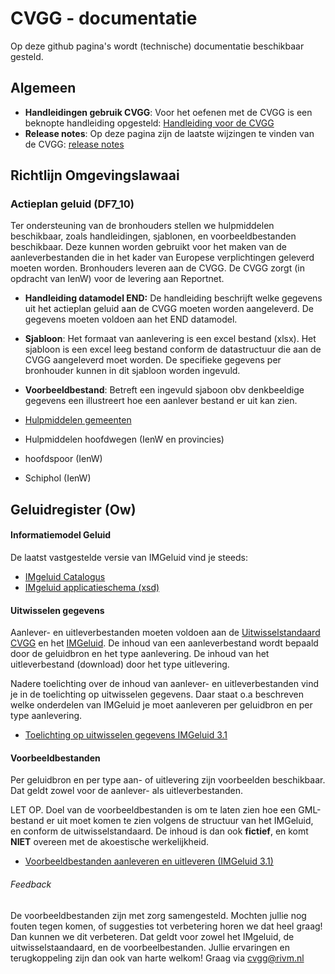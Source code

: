 # CVGG - documentatie
Op deze github pagina's wordt (technische) documentatie beschikbaar gesteld.

## Algemeen 
- **Handleidingen gebruik CVGG**: Voor het oefenen met de CVGG is een beknopte handleiding opgesteld: [Handleiding voor de CVGG](https://www.rivm.nl/cvgg/hoofdmenu-cvgg/handleiding)
- **Release notes**: Op deze pagina zijn de laatste wijzingen te vinden van de CVGG: [release notes](https://github.com/rivm-syso/CVGG/blob/main/releasenotes/releasenotes.md)

## Richtlijn Omgevingslawaai

### Actieplan geluid (DF7_10)
Ter ondersteuning van de bronhouders stellen we hulpmiddelen beschikbaar, zoals handleidingen, sjablonen, en voorbeeldbestanden beschikbaar. Deze kunnen worden gebruikt voor het maken van de aanleverbestanden die in het kader van Europese verplichtingen geleverd moeten worden. Bronhouders leveren aan de CVGG. De CVGG zorgt (in opdracht van IenW) voor de levering aan Reportnet. 

- **Handleiding datamodel END:** De handleiding beschrijft welke gegevens uit het actieplan geluid aan de CVGG moeten worden aangeleverd. De gegevens moeten voldoen aan het END datamodel. 
- **Sjabloon**: Het formaat van aanlevering is een excel bestand (xlsx). Het sjabloon is een excel leeg  bestand conform de datastructuur die aan de CVGG aangeleverd moet worden. De specifieke gegevens per bronhouder kunnen in dit sjabloon worden ingevuld. 
- **Voorbeeldbestand**: Betreft een ingevuld sjaboon obv denkbeeldige gegevens een illustreert hoe een aanlever bestand er uit kan zien. 

- [Hulpmiddelen gemeenten](https://github.com/rivm-syso/CVGG/blob/Richtlijn-Omgevingslawaai/richtlijn%20omgevingslawaai/gemeenten/Handleiding%20gemeenten.md)
- Hulpmiddelen hoofdwegen (IenW en provincies)
- hoofdspoor (IenW)
- Schiphol (IenW)

## Geluidregister (Ow) 

#### Informatiemodel Geluid
De laatst vastgestelde versie van IMGeluid vind je steeds:
- [IMgeluid Catalogus](https://docs.geostandaarden.nl/cvgg/img/ "IMgeluid Catalogus")
- [IMgeluid applicatieschema (xsd)](https://register.geostandaarden.nl/?url=img/index.html "IMgeluid applicatieschema (xsd)")

#### Uitwisselen gegevens
Aanlever- en uitleverbestanden moeten voldoen aan de [Uitwisselstandaard CVGG](https://github.com/rivm-syso/CVGG/blob/main/documenten/Uitwisselstandaard%20Centrale%20Voorziening%20Geluidgegevens%200.6.pdf "[Uitwisselstandaard CVGG]") en het [IMGeluid](https://docs.geostandaarden.nl/cvgg/img/ "IMGeluid"). De inhoud van een aanleverbestand wordt bepaald door de geluidbron en het type aanlevering. De inhoud van het uitleverbestand (download) door het type uitlevering. 

Nadere toelichting over de inhoud van aanlever- en uitleverbestanden vind je in de toelichting op uitwisselen gegevens. Daar staat o.a beschreven welke onderdelen van IMGeluid je moet aanleveren per geluidbron en per type aanlevering.

- [Toelichting op uitwisselen gegevens IMGeluid 3.1](https://github.com/rivm-syso/CVGG/blob/main/documenten/Toelichting%20op%20uitwisseling%20gegevens%20v0.5.pdf "Toelichting op uitwisselen gegevens")

#### Voorbeeldbestanden
Per geluidbron en per type aan- of uitlevering zijn voorbeelden beschikbaar. Dat geldt zowel voor de aanlever- als uitleverbestanden. 

LET OP. Doel van de voorbeeldbestanden is om te laten zien hoe een GML-bestand er uit moet komen te zien volgens de structuur van het IMGeluid, en conform de uitwisselstandaard. De inhoud is dan ook **fictief**, en komt **NIET** overeen met de akoestische werkelijkheid.

- [Voorbeeldbestanden aanleveren en uitleveren (IMGeluid 3.1)](https://github.com/rivm-syso/CVGG/tree/main/voorbeeldbestanden/IMgeluid%203.1 "Voorbeeldbestanden aanleveren (IMGeluid 3.1)")

###### Feedback
De voorbeeldbestanden zijn met zorg samengesteld. Mochten jullie nog fouten tegen komen, of suggesties tot verbetering horen we dat heel graag! Dan kunnen we dit verbeteren. Dat geldt voor zowel het IMgeluid, de uitwisselstaandaard, en de voorbeelbestanden. Jullie ervaringen en terugkoppeling zijn dan ook van harte welkom! Graag via cvgg@rivm.nl

